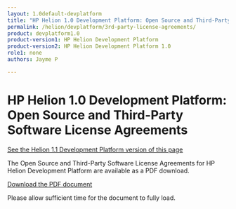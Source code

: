 ```yaml
---
layout: 1.0default-devplatform
title: "HP Helion 1.0 Development Platform: Open Source and Third-Party Software License Agreements"
permalink: /helion/devplatform/3rd-party-license-agreements/
product: devplatform1.0
product-version1: HP Helion Development Platform
product-version2: HP Helion Development Platform 1.0
role1: none
authors: Jayme P

---
```

<!--PUBLISHED-->

# HP Helion 1.0 Development Platform: Open Source and Third-Party Software License Agreements 

[See the Helion 1.1 Development Platform version of this page](/helion/devplatform/1.1/3rd-party-license-agreements/)

The Open Source and Third-Party Software License Agreements for HP Helion Development Platform are available as a PDF download.

 [Download the PDF document](http://gaf2871b9d2d13cf45c1306b35bf01764.cdn.hpcloudsvc.com/DP_Thirdparty%20v2.pdf)

Please allow sufficient time for the document to fully load.
